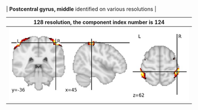 


| **Postcentral gyrus, middle** identified on various resolutions |

| 128 resolution, the component index number is 124|  
|:---:|  
| ![Component 128](../128/final/124.jpg "From component 128: Postcentral gyrus, middle") |